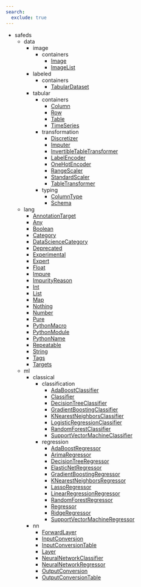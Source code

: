 ```yaml
---
search:
  exclude: true
---
```


- safeds
    - data
        - image
            - containers
                - [Image](safeds/data/image/containers/Image.md)
                - [ImageList](safeds/data/image/containers/ImageList.md)
        - labeled
            - containers
                - [TabularDataset](safeds/data/labeled/containers/TabularDataset.md)
        - tabular
            - containers
                - [Column](safeds/data/tabular/containers/Column.md)
                - [Row](safeds/data/tabular/containers/Row.md)
                - [Table](safeds/data/tabular/containers/Table.md)
                - [TimeSeries](safeds/data/tabular/containers/TimeSeries.md)
            - transformation
                - [Discretizer](safeds/data/tabular/transformation/Discretizer.md)
                - [Imputer](safeds/data/tabular/transformation/Imputer.md)
                - [InvertibleTableTransformer](safeds/data/tabular/transformation/InvertibleTableTransformer.md)
                - [LabelEncoder](safeds/data/tabular/transformation/LabelEncoder.md)
                - [OneHotEncoder](safeds/data/tabular/transformation/OneHotEncoder.md)
                - [RangeScaler](safeds/data/tabular/transformation/RangeScaler.md)
                - [StandardScaler](safeds/data/tabular/transformation/StandardScaler.md)
                - [TableTransformer](safeds/data/tabular/transformation/TableTransformer.md)
            - typing
                - [ColumnType](safeds/data/tabular/typing/ColumnType.md)
                - [Schema](safeds/data/tabular/typing/Schema.md)
    - lang
        - [AnnotationTarget](safeds/lang/AnnotationTarget.md)
        - [Any](safeds/lang/Any.md)
        - [Boolean](safeds/lang/Boolean.md)
        - [Category](safeds/lang/Category.md)
        - [DataScienceCategory](safeds/lang/DataScienceCategory.md)
        - [Deprecated](safeds/lang/Deprecated.md)
        - [Experimental](safeds/lang/Experimental.md)
        - [Expert](safeds/lang/Expert.md)
        - [Float](safeds/lang/Float.md)
        - [Impure](safeds/lang/Impure.md)
        - [ImpurityReason](safeds/lang/ImpurityReason.md)
        - [Int](safeds/lang/Int.md)
        - [List](safeds/lang/List.md)
        - [Map](safeds/lang/Map.md)
        - [Nothing](safeds/lang/Nothing.md)
        - [Number](safeds/lang/Number.md)
        - [Pure](safeds/lang/Pure.md)
        - [PythonMacro](safeds/lang/PythonMacro.md)
        - [PythonModule](safeds/lang/PythonModule.md)
        - [PythonName](safeds/lang/PythonName.md)
        - [Repeatable](safeds/lang/Repeatable.md)
        - [String](safeds/lang/String.md)
        - [Tags](safeds/lang/Tags.md)
        - [Targets](safeds/lang/Targets.md)
    - ml
        - classical
            - classification
                - [AdaBoostClassifier](safeds/ml/classical/classification/AdaBoostClassifier.md)
                - [Classifier](safeds/ml/classical/classification/Classifier.md)
                - [DecisionTreeClassifier](safeds/ml/classical/classification/DecisionTreeClassifier.md)
                - [GradientBoostingClassifier](safeds/ml/classical/classification/GradientBoostingClassifier.md)
                - [KNearestNeighborsClassifier](safeds/ml/classical/classification/KNearestNeighborsClassifier.md)
                - [LogisticRegressionClassifier](safeds/ml/classical/classification/LogisticRegressionClassifier.md)
                - [RandomForestClassifier](safeds/ml/classical/classification/RandomForestClassifier.md)
                - [SupportVectorMachineClassifier](safeds/ml/classical/classification/SupportVectorMachineClassifier.md)
            - regression
                - [AdaBoostRegressor](safeds/ml/classical/regression/AdaBoostRegressor.md)
                - [ArimaRegressor](safeds/ml/classical/regression/ArimaRegressor.md)
                - [DecisionTreeRegressor](safeds/ml/classical/regression/DecisionTreeRegressor.md)
                - [ElasticNetRegressor](safeds/ml/classical/regression/ElasticNetRegressor.md)
                - [GradientBoostingRegressor](safeds/ml/classical/regression/GradientBoostingRegressor.md)
                - [KNearestNeighborsRegressor](safeds/ml/classical/regression/KNearestNeighborsRegressor.md)
                - [LassoRegressor](safeds/ml/classical/regression/LassoRegressor.md)
                - [LinearRegressionRegressor](safeds/ml/classical/regression/LinearRegressionRegressor.md)
                - [RandomForestRegressor](safeds/ml/classical/regression/RandomForestRegressor.md)
                - [Regressor](safeds/ml/classical/regression/Regressor.md)
                - [RidgeRegressor](safeds/ml/classical/regression/RidgeRegressor.md)
                - [SupportVectorMachineRegressor](safeds/ml/classical/regression/SupportVectorMachineRegressor.md)
        - nn
            - [ForwardLayer](safeds/ml/nn/ForwardLayer.md)
            - [InputConversion](safeds/ml/nn/InputConversion.md)
            - [InputConversionTable](safeds/ml/nn/InputConversionTable.md)
            - [Layer](safeds/ml/nn/Layer.md)
            - [NeuralNetworkClassifier](safeds/ml/nn/NeuralNetworkClassifier.md)
            - [NeuralNetworkRegressor](safeds/ml/nn/NeuralNetworkRegressor.md)
            - [OutputConversion](safeds/ml/nn/OutputConversion.md)
            - [OutputConversionTable](safeds/ml/nn/OutputConversionTable.md)
